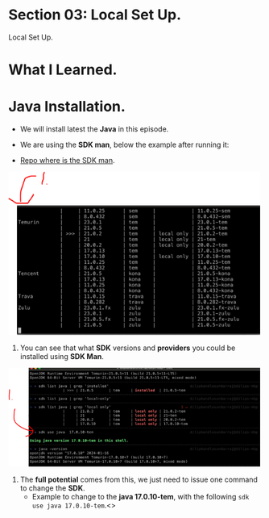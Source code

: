 # Section 03: Local Set Up.

Local Set Up.

# What I Learned.

# Java Installation.

- We will install latest the **Java** in this episode.

- We are using the **SDK man**, below the example after running it:

- [Repo where is the SDK man](https://github.com/dilipsundarraj1/modern-java).
 
 <img src="sdkManProvidedJavaVersionsProviders.PNG"  alt="java reflection course" width="500"/>

 1. You can see that what **SDK** versions and **providers** you could be installed using **SDK Man**.

 <img src="sdkManUsage.PNG"  alt="java reflection course" width="500"/>

 1. The **full potential** comes from this, we just need to issue one command to change the **SDK**.
    - Example to change to the **java 17.0.10-tem**, with the following `sdk use java 17.0.10-tem`.<>



